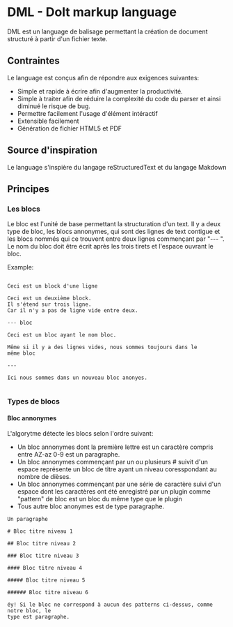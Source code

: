 # DML - Dolt markup language

DML est un language de balisage permettant la création de document structuré
à partir d'un fichier texte.

## Contraintes

Le language est conçus afin de répondre aux exigences suivantes:

- Simple et rapide à écrire afin d'augmenter la productivité.
- Simple à traiter afin de réduire la complexité du code du parser et ainsi
  diminué le risque de bug.
- Permettre facilement l'usage d'élément intéractif
- Extensible facilement
- Génération de fichier HTML5 et PDF

## Source d'inspiration

Le language s'inspière du langage reStructuredText et du langage Makdown

## Principes

### Les blocs

Le bloc est l'unité de base permettant la structuration d'un text. Il y a deux
type de bloc, les blocs annonymes, qui sont des lignes de text contigue et les
blocs nommés qui ce trouvent entre deux lignes commençant par "--- ". Le nom
du bloc doit être écrit après les trois tirets et l'espace ouvrant le bloc.

Example:

```dml

Ceci est un block d'une ligne

Ceci est un deuxième block.
Il s'étend sur trois ligne.
Car il n'y a pas de ligne vide entre deux.

--- bloc

Ceci est un bloc ayant le nom bloc.

Même si il y a des lignes vides, nous sommes toujours dans le
même bloc

---

Ici nous sommes dans un nouveau bloc anonyes.


```

### Types de blocs

#### Bloc annonymes

L'algorytme détecte les blocs selon l'ordre suivant:

- Un bloc annonymes dont la première lettre est un caractère compris entre AZ-az
  0-9 est un paragraphe.
- Un bloc annonymes commençant par un ou plusieurs # suivit d'un espace 
  représente un bloc de titre ayant un niveau coresspondant au nombre de dièses.
- Un bloc annonymes commençant par une série de caractère suivi d'un espace
  dont les caractères ont été enregistré par un plugin comme "pattern" de bloc
  est un bloc du même type que le plugin
- Tous autre bloc anonymes est de type paragraphe.


```dml
Un paragraphe

# Bloc titre niveau 1

## Bloc titre niveau 2

### Bloc titre niveau 3

#### Bloc titre niveau 4

##### Bloc titre niveau 5

###### Bloc titre niveau 6

éy! Si le bloc ne correspond à aucun des patterns ci-dessus, comme notre bloc, le
type est paragraphe.
```



